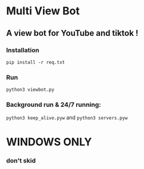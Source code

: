 # Multi View Bot

## A view bot for YouTube and tiktok !

### Installation

`pip install -r req.txt`

### Run 

`python3 viewbot.py`

### Background run & 24/7 running:

`python3 keep_alive.pyw`
and
`python3 servers.pyw`

# WINDOWS ONLY

### don't skid 
